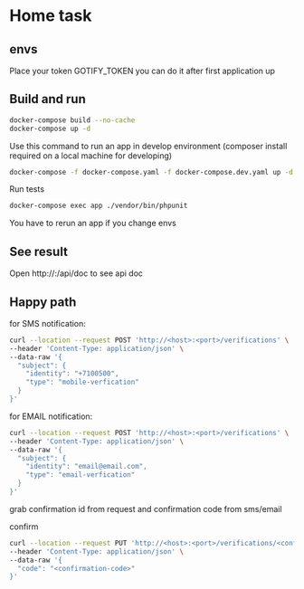 # Home task
## envs
Place your token GOTIFY_TOKEN
you can do it after first application up

## Build and run

```bash
docker-compose build --no-cache
docker-compose up -d
```

Use this command to run an app in develop environment (composer install required on a local machine for developing)

```bash
docker-compose -f docker-compose.yaml -f docker-compose.dev.yaml up -d
```

Run tests

```bash
docker-compose exec app ./vendor/bin/phpunit
```

You have to rerun an app if you change envs

## See result

Open http://<host>:<port>/api/doc to see api doc

## Happy path

for SMS notification:

```bash
curl --location --request POST 'http://<host>:<port>/verifications' \
--header 'Content-Type: application/json' \
--data-raw '{
  "subject": {
    "identity": "+7100500",
    "type": "mobile-verfication"
  }
}'
```

for EMAIL notification:

```bash
curl --location --request POST 'http://<host>:<port>/verifications' \
--header 'Content-Type: application/json' \
--data-raw '{
  "subject": {
    "identity": "email@email.com",
    "type": "email-verfication"
  }
}'
```

grab confirmation id from request and confirmation code from sms/email

confirm

```bash
curl --location --request PUT 'http://<host>:<port>/verifications/<confirmation-uuid>/confirm' \
--header 'Content-Type: application/json' \
--data-raw '{
  "code": "<confirmation-code>"
}'
```
